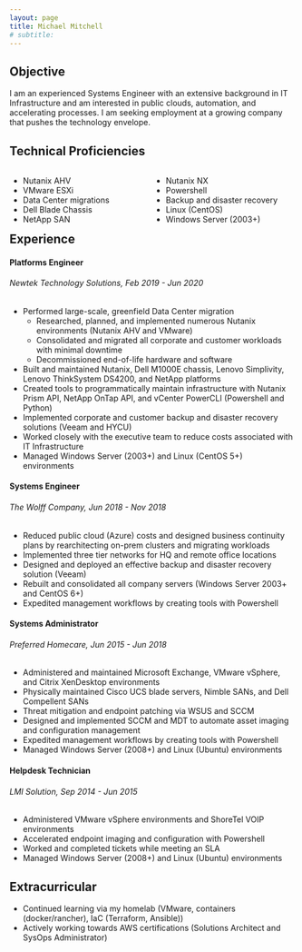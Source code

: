 ```yaml
---
layout: page
title: Michael Mitchell
# subtitle:
---
```


## Objective
I am an experienced Systems Engineer with an extensive background in IT Infrastructure and am interested in public clouds, automation, and accelerating processes. I am seeking employment at a growing company that pushes the technology envelope.

<!-- --- -->

## Technical Proficiencies
<div style="float: left; width: 50%;">
<ul>
<li>Nutanix AHV</li>
<li>VMware ESXi</li>
<li>Data Center migrations</li>
<li>Dell Blade Chassis</li>
<li>NetApp SAN</li>
</ul>
</div>

<div style="float: right; width: 50%;">
<ul>
<li>Nutanix NX</li>
<li>Powershell</li>
<li>Backup and disaster recovery</li>
<li>Linux (CentOS)</li>
<li>Windows Server (2003+)</li>
</ul>
</div>
<!--
--- -->



## Experience
#### Platforms Engineer
###### Newtek Technology Solutions, Feb 2019 - Jun 2020
- Performed large-scale, greenfield Data Center migration
  - Researched, planned, and implemented numerous Nutanix environments (Nutanix AHV and VMware)
  - Consolidated and migrated all corporate and customer workloads with minimal downtime
  - Decommissioned end-of-life hardware and software
- Built and maintained Nutanix, Dell M1000E chassis, Lenovo Simplivity, Lenovo ThinkSystem DS4200, and NetApp platforms
- Created tools to programmatically maintain infrastructure with Nutanix Prism API, NetApp OnTap API, and vCenter PowerCLI (Powershell and Python)
- Implemented corporate and customer backup and disaster recovery solutions (Veeam and HYCU)
- Worked closely with the executive team to reduce costs associated with IT Infrastructure
- Managed Windows Server (2003+) and Linux (CentOS 5+) environments

#### Systems Engineer
###### The Wolff Company, Jun 2018 - Nov 2018
- Reduced public cloud (Azure) costs and designed business continuity plans by rearchitecting on-prem clusters and migrating workloads
- Implemented three tier networks for HQ and remote office locations
- Designed and deployed an effective backup and disaster recovery solution (Veeam)
- Rebuilt and consolidated all company servers (Windows Server 2003+ and CentOS 6+)
- Expedited management workflows by creating tools with Powershell

#### Systems Administrator
###### Preferred Homecare, Jun 2015 - Jun 2018
- Administered and maintained Microsoft Exchange, VMware vSphere, and Citrix XenDesktop environments
- Physically maintained Cisco UCS blade servers, Nimble SANs, and Dell Compellent SANs
- Threat mitigation and endpoint patching via WSUS and SCCM
- Designed and implemented SCCM and MDT to automate asset imaging and configuration management
- Expedited management workflows by creating tools with Powershell
- Managed Windows Server (2008+) and Linux (Ubuntu) environments

#### Helpdesk Technician
###### LMI Solution, Sep 2014 - Jun 2015
- Administered VMware vSphere environments and ShoreTel VOIP environments
- Accelerated endpoint imaging and configuration with Powershell
- Worked and completed tickets while meeting an SLA
- Managed Windows Server (2008+) and Linux (Ubuntu) environments

<!-- --- -->

## Extracurricular
- Continued learning via my homelab (VMware, containers (docker/rancher), IaC (Terraform, Ansible))
- Actively working towards AWS certifications (Solutions Architect and SysOps Administrator)
